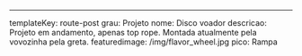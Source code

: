 ---
templateKey: route-post
grau: Projeto
nome: Disco voador
descricao: Projeto em andamento, apenas top rope. Montada atualmente pela vovozinha pela greta.
featuredimage: /img/flavor_wheel.jpg
pico: Rampa